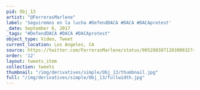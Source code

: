 ```yaml
---
pid: Obj_13
artist: "@FerrerasMarlene"
label: 'Seguiremos en la lucha #DefendDACA #DACA #DACAprotest'
_date: September 6, 2017
_tags: "#DefendDACA #DACA #DACAprotest"
object_type: Video, Tweet
current_location: Los Angeles, CA
source: https://twitter.com/FerrerasMarlene/status/905288387120300032?s=20
order: '12'
layout: tweets_item
collection: tweets
thumbnail: "/img/derivatives/simple/Obj_13/thumbnail.jpg"
full: "/img/derivatives/simple/Obj_13/fullwidth.jpg"
---
```

